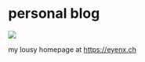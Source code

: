 personal blog
========

![](https://github.com/eyenx/eyenx.ch/workflows/build%20image/badge.svg)

my lousy homepage at https://eyenx.ch 
